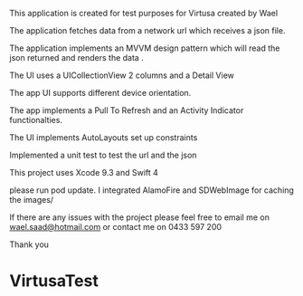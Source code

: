 This application is created for test purposes for Virtusa created by Wael

The application fetches data from a network url which receives a json file.

The application implements an MVVM design pattern which will read the json returned and renders the data .

The UI uses a UICollectionView 2 columns and a Detail View

The app UI supports different device orientation.

The app implements a Pull To Refresh and an Activity Indicator functionalties.

The UI implements AutoLayouts set up constraints

Implemented a unit test to test the url and the json

This project uses Xcode 9.3 and Swift 4

please run pod update. I integrated AlamoFire and SDWebImage for caching the images/

If there are any issues with the project please feel free to email me on wael.saad@hotmail.com or contact me on 0433 597 200

Thank you
# VirtusaTest
